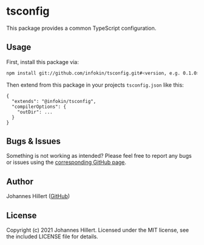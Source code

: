 # tsconfig

This package provides a common TypeScript configuration.

## Usage

First, install this package via:

```bash
npm install git://github.com/infokin/tsconfig.git#<version, e.g. 0.1.0>
```

Then extend from this package in your projects `tsconfig.json` like this:

```
{
  "extends": "@infokin/tsconfig",
  "compilerOptions": {
    "outDir": ...
  }
}
```

## Bugs & Issues
Something is not working as intended? Please feel free to report any bugs or issues using
the [corresponding GitHub page](https://github.com/infokin/tsconfig/issues).

## Author
Johannes Hillert ([GitHub](https://github.com/clovergaze))

## License
Copyright (c) 2021 Johannes Hillert. Licensed under the MIT license, see the included LICENSE file for details.
